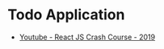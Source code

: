 # Todo Application

* [Youtube - React JS Crash Course - 2019](https://www.youtube.com/watch?v=sBws8MSXN7A)